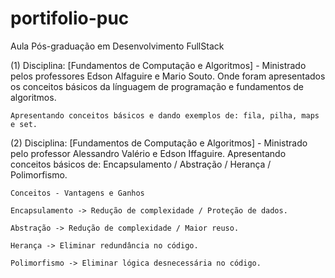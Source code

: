 # portifolio-puc
Aula Pós-graduação em Desenvolvimento FullStack
 

(1) Disciplina: [Fundamentos de Computação e Algoritmos] - Ministrado pelos professores Edson Alfaguire e Mario Souto. Onde foram apresentados os conceitos básicos da línguagem de programação e fundamentos de algoritmos.

    Apresentando conceitos básicos e dando exemplos de: fila, pilha, maps e set.

(2) Disciplina: [Fundamentos de Computação e Algoritmos] - Ministrado pelo professor Alessandro Valério e Edson Iffaguire. Apresentando conceitos básicos de: Encapsulamento / Abstração / Herança / Polimorfismo.

    Conceitos - Vantagens e Ganhos

    Encapsulamento -> Redução de complexidade / Proteção de dados.

    Abstração -> Redução de complexidade / Maior reuso.

    Herança -> Eliminar redundância no código.

    Polimorfismo -> Eliminar lógica desnecessária no código.